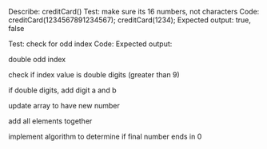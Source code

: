 Describe: creditCard()
Test: make sure its 16 numbers, not characters
Code:
creditCard(1234567891234567);
creditCard(1234);
Expected output: true, false

Test: check for odd index
Code:
Expected output:


double odd index

check if index value is double digits (greater than 9)

if double digits, add digit a and b

update array to have new number 

add all elements together 

implement algorithm to determine if final number ends in 0

